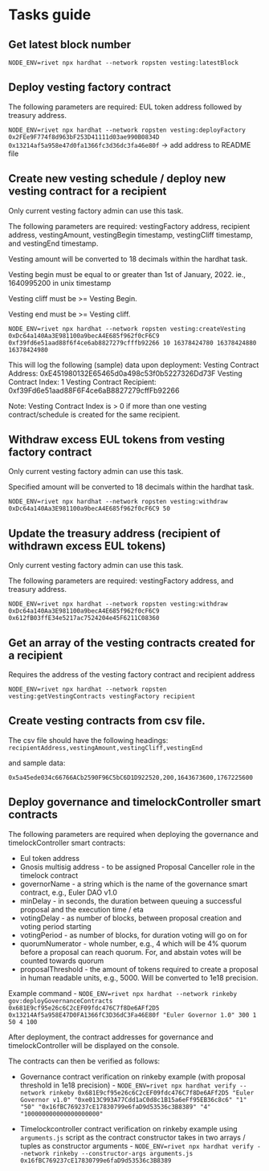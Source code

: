 # Tasks guide


## Get latest block number

`NODE_ENV=rivet npx hardhat --network ropsten vesting:latestBlock`


## Deploy vesting factory contract

The following parameters are required: EUL token address followed by treasury address.

`NODE_ENV=rivet npx hardhat --network ropsten vesting:deployFactory 0x2FEe9F774f8d963bF253D41111d03ae990B0834D 0x13214af5a958e47d0fa1366fc3d36dc3fa46e80f`
 -> add address to README file


## Create new vesting schedule / deploy new vesting contract for a recipient 

Only current vesting factory admin can use this task.

The following parameters are required: vestingFactory address, recipient address, vestingAmount, vestingBegin timestamp, vestingCliff timestamp, and vestingEnd timestamp.

Vesting amount will be converted to 18 decimals within the hardhat task.

Vesting begin must be equal to or greater than 1st of January, 2022. ie., 1640995200 in unix timestamp 

Vesting cliff must be >= Vesting Begin.

Vesting end must be >= Vesting cliff.

`NODE_ENV=rivet npx hardhat --network ropsten vesting:createVesting 0xDc64a140Aa3E981100a9becA4E685f962f0cF6C9 0xf39fd6e51aad88f6f4ce6ab8827279cfffb92266 10 16378424780 16378424880 16378424980` 

This will log the following (sample) data upon deployment:
Vesting Contract Address: 0xE451980132E65465d0a498c53f0b5227326Dd73F
Vesting Contract Index: 1 
Vesting Contract Recipient: 0xf39Fd6e51aad88F6F4ce6aB8827279cffFb92266

Note: Vesting Contract Index is > 0 if more than one vesting contract/schedule is created for the same recipient.


## Withdraw excess EUL tokens from vesting factory contract

Only current vesting factory admin can use this task.

Specified amount will be converted to 18 decimals within the hardhat task.

`NODE_ENV=rivet npx hardhat --network ropsten vesting:withdraw 0xDc64a140Aa3E981100a9becA4E685f962f0cF6C9 50`


## Update the treasury address (recipient of withdrawn excess EUL tokens)

Only current vesting factory admin can use this task.

The following parameters are required: vestingFactory address, and treasury address.

`NODE_ENV=rivet npx hardhat --network ropsten vesting:withdraw 0xDc64a140Aa3E981100a9becA4E685f962f0cF6C9 0x612fB03ffE34e5217ac7524204e45F6211C08360`


## Get an array of the vesting contracts created for a recipient

Requires the address of the vesting factory contract and recipient address

`NODE_ENV=rivet npx hardhat --network ropsten vesting:getVestingContracts vestingFactory recipient`


## Create vesting contracts from csv file. 

The csv file should have the following headings: 
`recipientAddress,vestingAmount,vestingCliff,vestingEnd`

and sample data:

`0x5a45ede034c66766ACb2590F96C5bC6D1D922520,200,1643673600,1767225600`


## Deploy governance and timelockController smart contracts 

The following parameters are required when deploying the governance and timelockController smart contracts:
* Eul token address
* Gnosis multisig address - to be assigned Proposal Canceller role in the timelock contract
* governorName - a string which is the name of the governance smart contract, e.g., Euler DAO v1.0
* minDelay - in seconds, the duration between queuing a successful proposal and the execution time / eta
* votingDelay - as number of blocks, between proposal creation and voting period starting
* votingPeriod - as number of blocks, for duration voting will go on for
* quorumNumerator - whole number, e.g., 4 which will be 4% quorum before a proposal can reach quorum. For, and abstain votes will be counted towards quorum
* proposalThreshold - the amount of tokens required to create a proposal in human readable units, e.g., 5000. Will be converted to 1e18 precision.

Example command - `NODE_ENV=rivet npx hardhat --network rinkeby gov:deployGovernanceContracts 0x681E9cf95e26c6C2cEF09fdc476C7f8De6AFf2D5 0x13214Af5a958E47D0FA1366fC3D36dC3Fa46E80f "Euler Governor 1.0" 300 1 50 4 100`

After deployment, the contract addresses for governance and timelockController will be displayed on the console. 

The contracts can then be verified as follows:
* Governance contract verification on rinkeby example (with proposal threshold in 1e18 precision) - `NODE_ENV=rivet npx hardhat verify --network rinkeby 0x681E9cf95e26c6C2cEF09fdc476C7f8De6AFf2D5 "Euler Governor v1.0" "0xe013C993A77Cdd1aC0d8c1B15a6eFf95EB36c8c6" "1" "50" "0x16fBC769237cE17830799e6faD9d53536c3B8389" "4" "100000000000000000000"`

* Timelockcontroller contract verification on rinkeby example using `arguments.js` script as the contract constructor takes in two arrays / tuples as constructor arguments - `NODE_ENV=rivet npx hardhat verify --network rinkeby --constructor-args arguments.js 0x16fBC769237cE17830799e6faD9d53536c3B8389`
